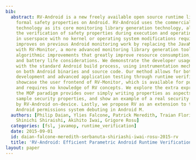 ```yaml
---
bib:
  abstract: RV-Android is a new freely available open source runtime library for monitoring
    formal safety properties on Android. RV-Android uses the commercial RV-Monitor
    technology as its core monitoring library generation technology, allowing for
    the verification of safety properties during execution and operating entirely
    in userspace with no kernel or operating system modifications required. RV-Android
    improves on previous Android monitoring work by replacing the JavaMOP framework
    with RV-Monitor, a more advanced monitoring library generation tool with core
    algorithmic improvements that greatly improve resource consumption, efficiency,
    and battery life considerations. We demonstrate the developer usage of RV-Android
    with the standard Android build process, using instrumentation mechanisms effective
    on both Android binaries and source code. Our method allows for both property
    development and advanced application testing through runtime verification. We
    showcase the user frontend of RV-Monitor, which is available for public demo use
    and requires no knowledge of RV concepts. We explore the extra expressiveness
    the MOP paradigm provides over simply writing properties as aspects through two
    sample security properties, and show an example of a real security violation mitigated
    by RV-Android on-device. Lastly, we propose RV as an extension to the next-generation
    Android permissions system debuting in Android M.
  authors: [Philip Daian, Ylies Falcone, Patrick Meredith, Traian Florin Serbanuta,
    Shinichi Shiraishi, Akihito Iwai, Grigore Rosu]
  categories: [fsl, javamop, runtime_verification]
  date: 2015-09-01
  id: daian-falcone-meredith-serbanuta-shiriashi-iwai-rosu-2015-rv
  title: 'RV-Android: Efficient Parametric Android Runtime Verification, a Brief Tutorial'
layout: paper
---
```

